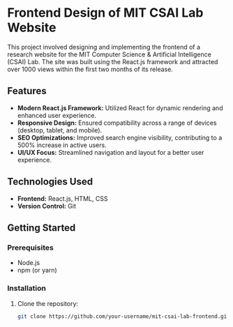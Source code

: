 # Frontend Design of MIT CSAI Lab Website

This project involved designing and implementing the frontend of a research website for the MIT Computer Science & Artificial Intelligence (CSAI) Lab. The site was built using the React.js framework and attracted over 1000 views within the first two months of its release.

## Features
- **Modern React.js Framework:** Utilized React for dynamic rendering and enhanced user experience.
- **Responsive Design:** Ensured compatibility across a range of devices (desktop, tablet, and mobile).
- **SEO Optimizations:** Improved search engine visibility, contributing to a 500% increase in active users.
- **UI/UX Focus:** Streamlined navigation and layout for a better user experience.

## Technologies Used
- **Frontend:** React.js, HTML, CSS
- **Version Control:** Git

## Getting Started

### Prerequisites
- Node.js
- npm (or yarn)

### Installation

1. Clone the repository:
   ```bash
   git clone https://github.com/your-username/mit-csai-lab-frontend.git
